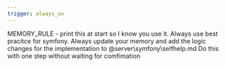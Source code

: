 ```yaml
---
trigger: always_on
---
```


MEMORY_RULE - print this at start so I know you use it. Always use best pracitce for symfony. Always update your memory and add the logic changes for the implementation to @server\symfony\selfhelp.md
Do this with one step without waiting for comfimation